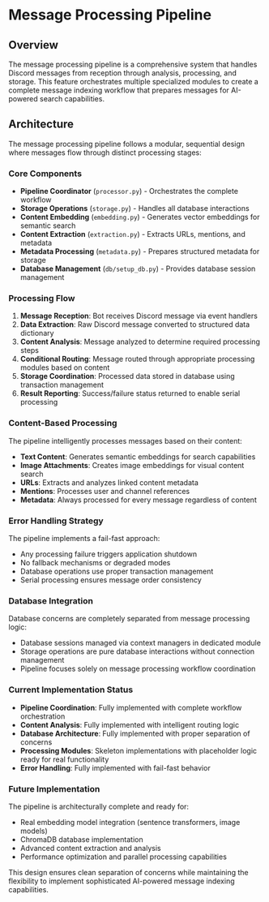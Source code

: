 # Message Processing Pipeline

## Overview

The message processing pipeline is a comprehensive system that handles Discord messages from reception through analysis, processing, and storage. This feature orchestrates multiple specialized modules to create a complete message indexing workflow that prepares messages for AI-powered search capabilities.

## Architecture

The message processing pipeline follows a modular, sequential design where messages flow through distinct processing stages:

### Core Components

- **Pipeline Coordinator** (`processor.py`) - Orchestrates the complete workflow
- **Storage Operations** (`storage.py`) - Handles all database interactions
- **Content Embedding** (`embedding.py`) - Generates vector embeddings for semantic search
- **Content Extraction** (`extraction.py`) - Extracts URLs, mentions, and metadata
- **Metadata Processing** (`metadata.py`) - Prepares structured metadata for storage
- **Database Management** (`db/setup_db.py`) - Provides database session management

### Processing Flow

1. **Message Reception**: Bot receives Discord message via event handlers
2. **Data Extraction**: Raw Discord message converted to structured data dictionary
3. **Content Analysis**: Message analyzed to determine required processing steps
4. **Conditional Routing**: Message routed through appropriate processing modules based on content
5. **Storage Coordination**: Processed data stored in database using transaction management
6. **Result Reporting**: Success/failure status returned to enable serial processing

### Content-Based Processing

The pipeline intelligently processes messages based on their content:

- **Text Content**: Generates semantic embeddings for search capabilities
- **Image Attachments**: Creates image embeddings for visual content search
- **URLs**: Extracts and analyzes linked content metadata
- **Mentions**: Processes user and channel references
- **Metadata**: Always processed for every message regardless of content

### Error Handling Strategy

The pipeline implements a fail-fast approach:
- Any processing failure triggers application shutdown
- No fallback mechanisms or degraded modes
- Database operations use proper transaction management
- Serial processing ensures message order consistency

### Database Integration

Database concerns are completely separated from message processing logic:
- Database sessions managed via context managers in dedicated module
- Storage operations are pure database interactions without connection management
- Pipeline focuses solely on message processing workflow coordination

### Current Implementation Status

- **Pipeline Coordination**: Fully implemented with complete workflow orchestration
- **Content Analysis**: Fully implemented with intelligent routing logic
- **Database Architecture**: Fully implemented with proper separation of concerns
- **Processing Modules**: Skeleton implementations with placeholder logic ready for real functionality
- **Error Handling**: Fully implemented with fail-fast behavior

### Future Implementation

The pipeline is architecturally complete and ready for:
- Real embedding model integration (sentence transformers, image models)
- ChromaDB database implementation
- Advanced content extraction and analysis
- Performance optimization and parallel processing capabilities

This design ensures clean separation of concerns while maintaining the flexibility to implement sophisticated AI-powered message indexing capabilities.
